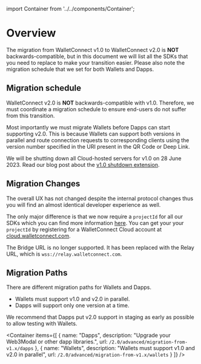 import Container from '../../components/Container';

# Overview

The migration from WalletConnect v1.0 to WalletConnect v2.0 is **NOT** backwards-compatible, but in this document we will list all the SDKs that you need to replace to make your transition easier. Please also note the migration schedule that we set for both Wallets and Dapps.

## Migration schedule

WalletConnect v2.0 is **NOT** backwards-compatible with v1.0. Therefore, we must coordinate a migration schedule to ensure end-users do not suffer from this transition.

Most importantly we must migrate Wallets before Dapps can start supporting v2.0. This is because Wallets can support both versions in parallel and route connection requests to corresponding clients using the version number specified in the URI present in the QR Code or Deep Link.

We will be shutting down all Cloud-hosted servers for v1.0 on 28 June 2023. Read our blog post about the [v1.0 shutdown extension](https://medium.com/walletconnect/weve-reset-the-clock-on-the-walletconnect-v1-0-shutdown-now-scheduled-for-june-28-2023-ead2d953b595).

## Migration Changes

The overall UX has not changed despite the internal protocol changes thus you will find an almost identical developer experience as well.

The only major difference is that we now require a `projectId` for all our SDKs which you can find more information [here](https://docs.walletconnect.com/2.0/cloud/relay). You can get your your `projectId` by registering for a WalletConnect Cloud account at [cloud.walletconnect.com](https://cloud.walletconnect.com/sign-up).

The Bridge URL is no longer supported. It has been replaced with the Relay URL, which is `wss://relay.walletconnect.com`.

## Migration Paths

There are different migration paths for Wallets and Dapps.

- Wallets must support v1.0 and v2.0 in parallel.
- Dapps will support only one version at a time.

We recommend that Dapps put v2.0 support in staging as early as possible to allow testing with Wallets.

<Container
items={[
{
name: "Dapps",
description: "Upgrade your Web3Modal or other dapp libraries.",
url: `/2.0/advanced/migration-from-v1.x/dapps`
},
{
name: "Wallets",
description: "Wallets must support v1.0 and v2.0 in parallel",
url: `/2.0/advanced/migration-from-v1.x/wallets`
}
]}
/>
